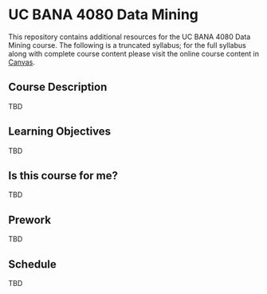 UC BANA 4080 Data Mining
================

This repository contains additional resources for the UC BANA 4080 Data Mining course. The following is a truncated syllabus; for the full syllabus along with complete course content please visit the online course content in [Canvas](https://uc.instructure.com/). 


## Course Description

TBD

## Learning Objectives

TBD

## Is this course for me?

TBD

## Prework

TBD

## Schedule

TBD
